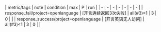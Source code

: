 | metric/tags | note | condition | max | P | run |
| - | - | - | - | - | - | - |
| response_fail/project=openlanguage | [开言连续返回3次失败] | all(#3)>1 | 3 | 0 |  |
| response_success/project=openlanguage | [开言英语无人访问] | all(#3)<1 | 3 | 0 |  |

